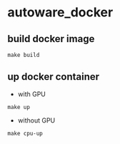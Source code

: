 # autoware_docker

## build docker image

```
make build
```

## up docker container
- with GPU
```
make up
```

- without GPU
```
make cpu-up
```